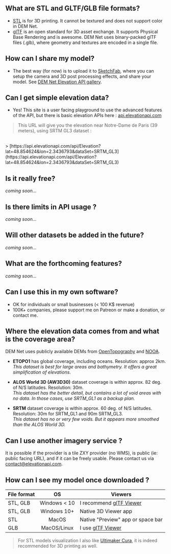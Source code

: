 ## What are STL and GLTF/GLB file formats?

- [STL](https://en.wikipedia.org/wiki/STL_(file_format)) is for 3D printing. It cannot be textured and does not support color in DEM Net.
- [glTF](https://en.wikipedia.org/wiki/GlTF) is an open standard for 3D asset exchange. It supports Physical Base Rendering and is awesome. DEM Net uses binary-packed glTF files (.glb), where geometry and textures are encoded in a single file.

## How can I share my model?

- The best way (for now) is to upload it to [SketchFab](https://sketchfab.com), where you can setup the camera and 3D post processing effects, and share your model. See [DEM Net Elevation API gallery](https://sketchfab.com/xfischer).

## Can I get simple elevation data?

- Yes! This site is a user facing playground to use the advanced features of the API, but there is basic elevation APIs here : [api.elevationapi.com](https://api.elevationapi.com)

> This URL will give you the elevation near Notre-Dame de Paris (39 meters), using SRTM GL3 dataset :
<br/>
> [https://api.elevationapi.com/api/Elevation?lat=48.854624&lon=2.3436793&dataSet=SRTM_GL3](https://api.elevationapi.com/api/Elevation?lat=48.854624&lon=2.3436793&dataSet=SRTM_GL3)

## Is it really free?

*coming soon...*

## Is there limits in API usage ?

*coming soon...*

## Will other datasets be added in the future?

*coming soon...*

## What are the forthcoming features?

*coming soon...*

## Can I use this in my own software?

- OK for individuals or small businesses (< 100 K$ revenue)
- 100K+ companies, please support me on Patreon or make a donation, or contact me.

## Where the elevation data comes from and what is the coverage area?

DEM Net uses publicly available DEMs from [OpenTopography](https://opentopography.org/) and [NOOA](https://www.ngdc.noaa.gov/mgg/global).

* __ETOPO1__ has global coverage, including oceans. Resolution: approx 2km.
<br/>*This dataset is best for large areas and bathymetry. It offers a great simplification of elevations*.

* **ALOS World 3D (AW3D30)** dataset coverage is within approx. 82 deg. of N/S latitudes. Resolution: 30m.<br/>*This dataset has the better detail, but contains a lot of void areas with no data. In those cases, use SRTM_GL1 as a backup plan.*

* **SRTM** dataset coverage is within approx. 60 deg. of N/S latitudes. Resolution: 30m for SRTM_GL1 and 90m SRTM_GL3.<br/>*This dataset has no or very few voids. But it appears more smoothed than the ALOS World 3D.*

## Can I use another imagery service ?

It is possible if the provider is a tile ZXY provider (no WMS), is public (ie: public facing URL), and if it can be freely usable. Please contact us via contact@elevationapi.com.

## How can I see my model once downloaded ?

| File format |    OS   | Viewers                                                       |
|-------------|:-------:|---------------------------------------------------------------|
| STL, GLB    | Windows < 10 | I recommend [glTF Viewer](https://gltf-viewer.donmccurdy.com)                                          |
| STL, GLB    | Windows 10+ | Native 3D Viewer app                                          |
| STL         |  MacOS  | Native "Preview" app or space bar                                                 |
| GLB         |  MacOS/Linux  | I use [glTF Viewer](https://gltf-viewer.donmccurdy.com) |

> For STL models visualization I also like [Ultimaker Cura](https://ultimaker.com/software/ultimaker-cura), it is indeed recommended for 3D printing as well.


